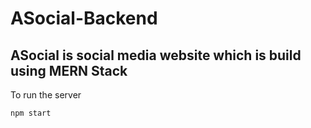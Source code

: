 # ASocial-Backend

## ASocial is social media website which is build using MERN Stack

To run the server
```
npm start
```
